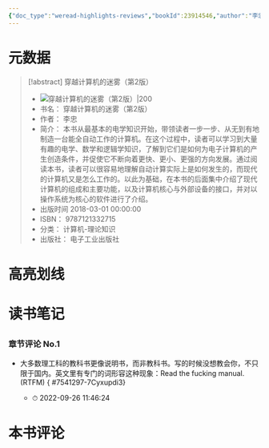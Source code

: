 ```yaml
---
{"doc_type":"weread-highlights-reviews","bookId":23914546,"author":"李忠","cover":"https://weread-1258476243.file.myqcloud.com/weread/cover/16/YueWen_23914546/t7_YueWen_23914546.jpg","reviewCount":1,"noteCount":0,"isbn":9787121332715,"category":"计算机-理论知识","lastReadDate":"2022-09-26","dg-publish":true,"permalink":"/00inbox/weread/穿越计算机的迷雾（第2版）-李忠/","dgPassFrontmatter":true,"created":"","updated":""}
---
```


# 元数据
> [!abstract] 穿越计算机的迷雾（第2版）
> - ![ 穿越计算机的迷雾（第2版）|200](https://weread-1258476243.file.myqcloud.com/weread/cover/16/YueWen_23914546/t7_YueWen_23914546.jpg)
> - 书名： 穿越计算机的迷雾（第2版）
> - 作者： 李忠
> - 简介： 本书从最基本的电学知识开始，带领读者一步一步、从无到有地制造一台能全自动工作的计算机。在这个过程中，读者可以学习到大量有趣的电学、数学和逻辑学知识，了解到它们是如何为电子计算机的产生创造条件，并促使它不断向着更快、更小、更强的方向发展。通过阅读本书，读者可以很容易地理解自动计算实际上是如何发生的，而现代的计算机又是怎么工作的。以此为基础，在本书的后面集中介绍了现代计算机的组成和主要功能，以及计算机核心与外部设备的接口，并对以操作系统为核心的软件进行了介绍。
> - 出版时间 2018-03-01 00:00:00
> - ISBN： 9787121332715
> - 分类： 计算机-理论知识
> - 出版社： 电子工业出版社

# 高亮划线

# 读书笔记

## 

### 章节评论 No.1
- 大多数理工科的教科书更像说明书，而非教科书。写的时候没想教会你，不只限于国内。英文里有专门的词形容这种现象：Read the fucking manual.(RTFM)
{ #7541297-7Cyxupdi3}

    - ⏱ 2022-09-26 11:46:24    
# 本书评论
